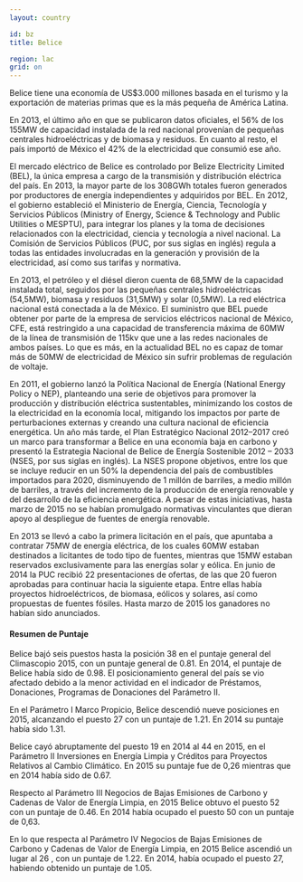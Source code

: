 ```yaml
---
layout: country

id: bz
title: Belice

region: lac
grid: on
---
```

Belice tiene una economía de US$3.000 millones basada en el turismo y la exportación de materias primas que es la más pequeña de América Latina.

En 2013, el último año en que se publicaron datos oficiales, el 56% de los 155MW de capacidad instalada de la red nacional provenían de pequeñas centrales hidroeléctricas y de biomasa y residuos. En cuanto al resto, el país importó de México el 42% de la electricidad que consumió ese año.

El mercado eléctrico de Belice es controlado por Belize Electricity Limited (BEL), la única empresa a cargo de la transmisión y distribución eléctrica del país. En 2013, la mayor parte de los 308GWh totales fueron generados por productores de energía independientes y adquiridos por BEL. En 2012, el gobierno estableció el Ministerio de Energía, Ciencia, Tecnología y Servicios Públicos (Ministry of Energy, Science & Technology and Public Utilities o MESPTU), para integrar los planes y la toma de decisiones relacionados con la electricidad, ciencia y tecnología a nivel nacional. La Comisión de Servicios Públicos (PUC, por sus siglas en inglés) regula a todas las entidades involucradas en la generación y provisión de la electricidad, así como sus tarifas y normativa. 

En 2013, el petróleo y el diésel dieron cuenta de 68,5MW de la capacidad instalada total, seguidos por las pequeñas centrales hidroeléctricas (54,5MW), biomasa y residuos (31,5MW) y solar (0,5MW). La red eléctrica nacional está conectada a la de México. El suministro que BEL puede obtener por parte de la empresa de servicios eléctricos nacional de México, CFE, está restringido a una capacidad de transferencia máxima de 60MW de la línea de transmisión de 115kv que une a las redes nacionales de ambos países. Lo que es más, en la actualidad BEL no es capaz de tomar más de 50MW de electricidad de México sin sufrir problemas de regulación de voltaje.

En 2011, el gobierno lanzó la Política Nacional de Energía (National Energy Policy o NEP), planteando una serie de objetivos para promover la producción y distribución eléctrica sustentables, minimizando los costos de la electricidad en la economía local, mitigando los impactos por parte de perturbaciones externas y creando una cultura nacional de eficiencia energética. 
Un año más tarde, el Plan Estratégico Nacional 2012–2017 creó un marco para transformar a Belice en una economía baja en carbono y presentó la Estrategia Nacional de Belice de Energía Sostenible 2012 – 2033 (NSES, por sus siglas en inglés). La NSES propone objetivos, entre los que se incluye reducir en un 50% la dependencia del país de combustibles importados para 2020, disminuyendo de 1 millón de barriles, a medio millón de barriles, a través del incremento de la producción de energía renovable y del desarrollo de la eficiencia energética. A pesar de estas iniciativas, hasta marzo de 2015 no se habían promulgado normativas vinculantes que dieran apoyo al despliegue de fuentes de energía renovable.

En 2013 se llevó a cabo la primera licitación en el país, que apuntaba a contratar 75MW de energía eléctrica, de los cuales 60MW estaban destinados a licitantes de todo tipo de fuentes, mientras que 15MW estaban reservados exclusivamente para las energías solar y eólica. En junio de 2014 la PUC recibió 22 presentaciones de ofertas, de las que 20 fueron aprobadas para continuar hacia la siguiente etapa. Entre ellas había proyectos hidroeléctricos, de biomasa, eólicos y solares, así como propuestas de fuentes fósiles. Hasta marzo de 2015 los ganadores no habían sido anunciados.

#### Resumen de Puntaje

Belice bajó seis puestos hasta la posición 38 en el puntaje general del Climascopio 2015, con un puntaje general de 0.81. En 2014, el puntaje de Belice había sido de 0.98.
El posicionamiento general del país se vio afectado debido a la menor actividad en el indicador de Préstamos, Donaciones, Programas de Donaciones del Parámetro II.

En el Parámetro I Marco Propicio, Belice descendió nueve posiciones en 2015, alcanzando el puesto 27 con un puntaje de 1.21. En 2014 su puntaje había sido 1.31.

Belice cayó abruptamente del puesto 19 en 2014 al 44 en 2015, en el Parámetro II Inversiones en Energía Limpia y Créditos para Proyectos Relativos al Cambio Climático. En 2015 su puntaje fue de 0,26 mientras que en 2014 había sido de 0.67.

Respecto al Parámetro III Negocios de Bajas Emisiones de Carbono y Cadenas de Valor de Energía Limpia, en 2015 Belice obtuvo el puesto 52 con un puntaje de 0.46. En 2014 había ocupado el puesto 50 con un puntaje de 0,63.

En lo que respecta al Parámetro IV Negocios de Bajas Emisiones de Carbono y Cadenas de Valor de Energía Limpia, en 2015 Belice ascendió un lugar al 26 , con un puntaje de 1.22. En 2014, había ocupado el puesto 27, habiendo obtenido un puntaje de 1.05.
